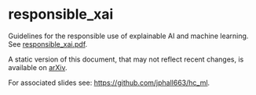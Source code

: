 # responsible_xai
Guidelines for the responsible use of explainable AI and machine learning. See [responsible_xai.pdf](responsible_xai.pdf).

A static version of this document, that may not reflect recent changes, is available on [arXiv](https://arxiv.org/abs/1906.03533).

For associated slides see: https://github.com/jphall663/hc_ml.
